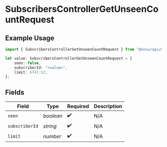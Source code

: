 # SubscribersControllerGetUnseenCountRequest

## Example Usage

```typescript
import { SubscribersControllerGetUnseenCountRequest } from "@novu/api/models/operations";

let value: SubscribersControllerGetUnseenCountRequest = {
    seen: false,
    subscriberId: "<value>",
    limit: 6747.52,
};
```

## Fields

| Field              | Type               | Required           | Description        |
| ------------------ | ------------------ | ------------------ | ------------------ |
| `seen`             | *boolean*          | :heavy_check_mark: | N/A                |
| `subscriberId`     | *string*           | :heavy_check_mark: | N/A                |
| `limit`            | *number*           | :heavy_check_mark: | N/A                |